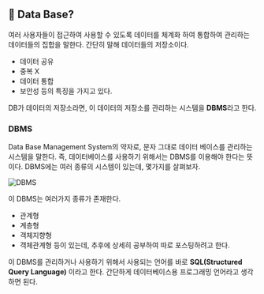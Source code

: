 ## 📌 Data Base?

여러 사용자들이 접근하여 사용할 수 있도록 데이터를 체계화 하여 통합하여 관리하는 데이터들의 집합을 말한다. 간단히 말해 데이터들의 저장소이다.

- 데이터 공유
- 중복 X
- 데이터 통합
- 보안성
  등의 특징을 가지고 있다.

DB가 데이터의 저장소라면, 이 데이터의 저장소를 관리하는 시스템을 **DBMS**라고 한다.

### DBMS

Data Base Management System의 약자로, 문자 그대로 데이터 베이스를 관리하는 시스템을 말한다.
즉, 데이터베이스를 사용하기 위해서는 DBMS를 이용해야 한다는 뜻이다.
DBMS에는 여러 종류의 시스템이 있는데, 몇가지를 살펴보자.

![DBMS](https://velog.velcdn.com/images/cnffjd95/post/c0b70082-8f77-45d3-bb31-9ea4a6fec8cd/image.png)

이 DBMS는 여러가지 종류가 존재한다.

- 관계형
- 계층형
- 객체지향형
- 객체관계형
  등이 있는데, 추후에 상세히 공부하여 따로 포스팅하려고 한다.

이 DBMS를 관리하거나 사용하기 위해서 사용되는 언어를 바로 **SQL(Structured Query Language)** 이라고 한다. 간단하게 데이터베이스용 프로그래밍 언어라고 생각하면 된다.
